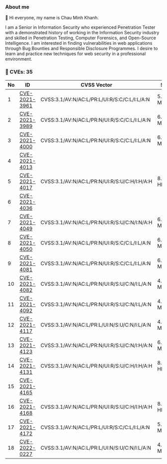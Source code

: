 ### About me
👋 Hi everyone, my name is Chau Minh Khanh.  

I am a Senior in Information Security who experienced Penetration Tester with a demonstrated history of working in the Information Security industry and skilled in Penetration Testing, Computer Forensics, and Open-Source Intelligence. I am interested in finding vulnerabilities in web applications through Bug Bounties and Responsible Disclosure Programmes. I desire to learn and practice new techniques for web security in a professional environment.

### 🔎 CVEs: 35
|No|ID|CVSS Vector|Score|
|---|---|---|---|
|1|[CVE-2021-3961](https://nvd.nist.gov/vuln/detail/CVE-2021-3961)|CVSS:3.1/AV:N/AC:L/PR:L/UI:R/S:C/C:L/I:L/A:N|5.4 MEDIUM|
|2|[CVE-2021-3989](https://nvd.nist.gov/vuln/detail/CVE-2021-3989)|CVSS:3.1/AV:N/AC:L/PR:N/UI:R/S:C/C:L/I:L/A:N|6.1 MEDIUM|
|3|[CVE-2021-4000](https://nvd.nist.gov/vuln/detail/CVE-2021-4000)|CVSS:3.1/AV:N/AC:L/PR:N/UI:R/S:C/C:L/I:L/A:N|6.1 MEDIUM|
|4|[CVE-2021-4013](https://nvd.nist.gov/vuln/detail/CVE-2021-4013)|||
|5|[CVE-2021-4017](https://nvd.nist.gov/vuln/detail/CVE-2021-4017)|CVSS:3.1/AV:N/AC:L/PR:N/UI:R/S:U/C:H/I:H/A:H|8.8 HIGH|
|6|[CVE-2021-4036](https://nvd.nist.gov/vuln/detail/CVE-2021-4036)|||
|7|[CVE-2021-4049](https://nvd.nist.gov/vuln/detail/CVE-2021-4049)|CVSS:3.1/AV:N/AC:L/PR:N/UI:R/S:U/C:N/I:N/A:H|6.5 MEDIUM|
|8|[CVE-2021-4050](https://nvd.nist.gov/vuln/detail/CVE-2021-4050)|CVSS:3.1/AV:N/AC:L/PR:N/UI:R/S:C/C:L/I:L/A:N|6.1 MEDIUM|
|9|[CVE-2021-4081](https://nvd.nist.gov/vuln/detail/CVE-2021-4081)|CVSS:3.1/AV:N/AC:L/PR:N/UI:R/S:C/C:L/I:L/A:N|6.1 MEDIUM|
|10|[CVE-2021-4082](https://nvd.nist.gov/vuln/detail/CVE-2021-4082)|CVSS:3.1/AV:N/AC:L/PR:N/UI:R/S:U/C:N/I:L/A:N|4.3 MEDIUM|
|11|[CVE-2021-4092](https://nvd.nist.gov/vuln/detail/CVE-2021-4092)|CVSS:3.1/AV:N/AC:L/PR:N/UI:R/S:U/C:N/I:L/A:N|4.3 MEDIUM|
|12|[CVE-2021-4117](https://nvd.nist.gov/vuln/detail/CVE-2021-4117)|CVSS:3.1/AV:N/AC:L/PR:L/UI:N/S:U/C:N/I:L/A:N|4.3 MEDIUM|
|13|[CVE-2021-4123](https://nvd.nist.gov/vuln/detail/CVE-2021-4123)|CVSS:3.1/AV:N/AC:L/PR:N/UI:R/S:U/C:N/I:H/A:N|6.5 MEDIUM|
|14|[CVE-2021-4131](https://nvd.nist.gov/vuln/detail/CVE-2021-4131)|CVSS:3.1/AV:N/AC:L/PR:N/UI:R/S:U/C:H/I:H/A:H|8.8 HIGH|
|15|[CVE-2021-4165](https://nvd.nist.gov/vuln/detail/CVE-2021-4165)|||
|16|[CVE-2021-4168](https://nvd.nist.gov/vuln/detail/CVE-2021-4168)|CVSS:3.1/AV:N/AC:L/PR:N/UI:R/S:U/C:H/I:H/A:H|8.8 HIGH|
|17|[CVE-2021-4172](https://nvd.nist.gov/vuln/detail/CVE-2021-4172)|CVSS:3.1/AV:N/AC:L/PR:L/UI:R/S:C/C:L/I:L/A:N|5.4 MEDIUM|
|18|[CVE-2022-0227](https://nvd.nist.gov/vuln/detail/CVE-2022-0227)|CVSS:3.1/AV:N/AC:L/PR:L/UI:N/S:U/C:N/I:L/A:N|4.3 MEDIUM|
